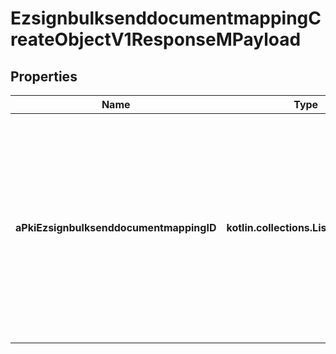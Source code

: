 
# EzsignbulksenddocumentmappingCreateObjectV1ResponseMPayload

## Properties
| Name | Type | Description | Notes |
| ------------ | ------------- | ------------- | ------------- |
| **aPkiEzsignbulksenddocumentmappingID** | **kotlin.collections.List&lt;kotlin.Int&gt;** | An array of unique IDs representing the object that were requested to be created.  They are returned in the same order as the array containing the objects to be created that was sent in the request. |  |



